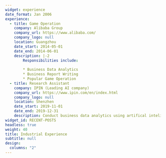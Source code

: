 ```yaml
---
widget: experience
date_format: Jan 2006
experience:
  - title: Game Operation
    company: Alibaba Group
    company_url: https://www.alibaba.com/
    company_logo: null
    location: Guangzhou
    date_start: 2014-05-01
    date_end: 2014-06-01
    description: |-2
        Responsibilities include:
        
        * Business Data Analytics
        * Business Report Writing 
        * Popular Game Operation
  - title: Research Assistant
    company: IPIN (Leading AI company)
    company_url: https://www.ipin.com/en/index.html
    company_logo: null
    location: Shenzhen
    date_start: 2019-11-01
    date_end: 2019-12-31
    description: Conduct business data analytics using artifical inteligence (AI) techniques.
widget_id: RECENT-POSTS
headless: true
weight: 40
title: Industrial Experience
subtitle: null
design:
  columns: "2"
---
```

